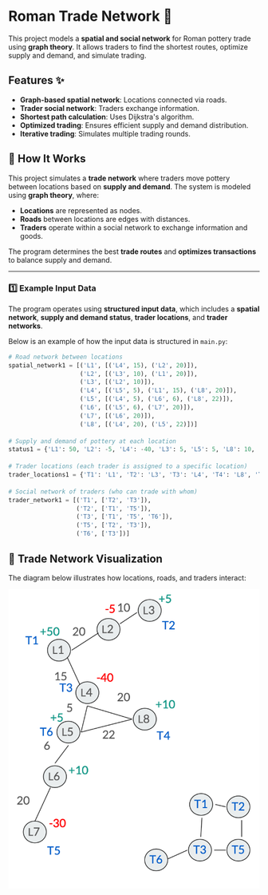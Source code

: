 # Roman Trade Network 🏺

This project models a **spatial and social network** for Roman pottery trade using **graph theory**. It allows traders to find the shortest routes, optimize supply and demand, and simulate trading.

## Features ✨
- **Graph-based spatial network**: Locations connected via roads.
- **Trader social network**: Traders exchange information.
- **Shortest path calculation**: Uses Dijkstra's algorithm.
- **Optimized trading**: Ensures efficient supply and demand distribution.
- **Iterative trading**: Simulates multiple trading rounds.

## 📌 How It Works

This project simulates a **trade network** where traders move pottery between locations based on **supply and demand**. The system is modeled using **graph theory**, where:

- **Locations** are represented as nodes.
- **Roads** between locations are edges with distances.
- **Traders** operate within a social network to exchange information and goods.

The program determines the best **trade routes** and **optimizes transactions** to balance supply and demand.

---

### **1️⃣ Example Input Data**

The program operates using **structured input data**, which includes a **spatial network**, **supply and demand status**, **trader locations**, and **trader networks**.

Below is an example of how the input data is structured in `main.py`:

```python
# Road network between locations
spatial_network1 = [('L1', [('L4', 15), ('L2', 20)]), 
                    ('L2', [('L3', 10), ('L1', 20)]), 
                    ('L3', [('L2', 10)]), 
                    ('L4', [('L5', 5), ('L1', 15), ('L8', 20)]), 
                    ('L5', [('L4', 5), ('L6', 6), ('L8', 22)]), 
                    ('L6', [('L5', 6), ('L7', 20)]), 
                    ('L7', [('L6', 20)]), 
                    ('L8', [('L4', 20), ('L5', 22)])]

# Supply and demand of pottery at each location
status1 = {'L1': 50, 'L2': -5, 'L4': -40, 'L3': 5, 'L5': 5, 'L8': 10, 'L6': 10, 'L7': -30}

# Trader locations (each trader is assigned to a specific location)
trader_locations1 = {'T1': 'L1', 'T2': 'L3', 'T3': 'L4', 'T4': 'L8', 'T5': 'L7', 'T6': 'L5'}

# Social network of traders (who can trade with whom)
trader_network1 = [('T1', ['T2', 'T3']), 
                   ('T2', ['T1', 'T5']), 
                   ('T3', ['T1', 'T5', 'T6']), 
                   ('T5', ['T2', 'T3']),
                   ('T6', ['T3'])]
```

## 📌 Trade Network Visualization

The diagram below illustrates how locations, roads, and traders interact:

<img src="traders_network.png" alt="Roman Trade Network" width="600"/>

